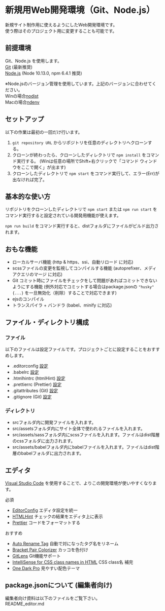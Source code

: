 # 新規用Web開発環境（Git、Node.js）

新規サイト制作用に使えるようにしたWeb開発環境です。  
使う際はそのプロジェクト用に変更することも可能です。

## 前提環境

Git、Node.js を使用します。  
[Git](https://git-scm.com/) (最新推奨)  
[Node.js](https://nodejs.org/ja/) (Node 10.13.0, npm 6.4.1 推奨)  

※Node.jsのバージョン管理を使用しています。上記のバージョンに合わせてください。  
Winの場合[nodist](https://github.com/marcelklehr/nodist/releases)  
Macの場合[ndenv](https://github.com/riywo/ndenv)  

## セットアップ

以下の作業は最初の一回だけ行います。

1. `git repository URL` からリポジトリを任意のディレクトリへクローンする。
2. クローンが終わったら、クローンしたディレクトリで `npm install` をコマンド実行する。 (Winは任意の場所でShift+右クリックで「コマンド ウィンドウをここで開く」が出ます)
3. クローンしたディレクトリで `npm start` をコマンド実行して、エラー(Err)が出なければ完了。

## 基本的な使い方

リポジトリをクローンしたディレクトリで `npm start` または `npm run start` を  
コマンド実行すると設定されている開発用機能が使えます。

`npm run build` をコマンド実行すると、distフォルダにファイルがビルド出力されます。

## おもな機能

* ローカルサーバ機能 (http & https、ssi、自動リロード に対応)
* scssファイルの変更を監視してコンパイルする機能 (autoprefixer、メディアクエリのマージ に対応)
* Git コミット時にファイルをチェックをして問題があればコミットできないようにする機能 (例外対応でコミットする場合はpackage.jsonの `"husky" {...}` を一旦無効化（削除）することで対応できます)
* ejsのコンパイル
* トランスパイラ + バンドラ (babel、minify に対応)

## ファイル・ディレクトリ構成

### ファイル

以下のファイルは設定ファイルです。プロジェクトごとに設定することをおすすめします。

* .editorconfig [設定](https://editorconfig.org/)  
* .babelrc [設定](https://babeljs.io/docs/en/options)  
* .htmlhintrc (htmlHint) [設定](https://github.com/yaniswang/HTMLHint/wiki/Rules)  
* .prettierrc (Prettier) [設定](https://prettier.io/docs/en/options.html)  
* .gitattributes (Git) [設定](https://git-scm.com/docs/gitattributes)  
* .gitignore (Git) [設定](https://git-scm.com/docs/gitignore)  

### ディレクトリ

* srcフォルダ内に開発ファイルを入れます。  
* src/assetsフォルダ内にサイト全体で使われるファイルを入れます。  
* src/assets/sassフォルダ内にscssファイルを入れます。ファイルはdist階層のcssフォルダに出力されます。  
* src/assets/babelフォルダ内にbabelファイルを入れます。ファイルはdist階層のbabelフォルダに出力されます。  

## エディタ

[Visual Studio Code](https://code.visualstudio.com/) を使用することで、よりこの開発環境が使いやすくなります。

必須

* [EditorConfig](https://marketplace.visualstudio.com/items?itemName=EditorConfig.EditorConfig) エディタ設定を統一
* [HTMLHint](https://marketplace.visualstudio.com/items?itemName=mkaufman.HTMLHint) チェックの結果をエディタ上に表示
* [Prettier](https://marketplace.visualstudio.com/items?itemName=esbenp.prettier-vscode) コードをフォーマットする

おすすめ

* [Auto Rename Tag](https://marketplace.visualstudio.com/items?itemName=formulahendry.auto-rename-tag) 自動で対になったタグ名をリネーム
* [Bracket Pair Colorizer](https://marketplace.visualstudio.com/items?itemName=CoenraadS.bracket-pair-colorizer) カッコを色付け
* [GitLens](https://marketplace.visualstudio.com/items?itemName=eamodio.gitlens) Git機能サポート
* [IntelliSense for CSS class names in HTML](https://marketplace.visualstudio.com/items?itemName=Zignd.html-css-class-completion) CSS class名 補完
* [One Dark Pro](https://marketplace.visualstudio.com/items?itemName=zhuangtongfa.Material-theme) 見やすい配色テーマ

## package.jsonについて (編集者向け)

編集者向け資料は以下のファイルをご覧下さい。  
README_editor.md
